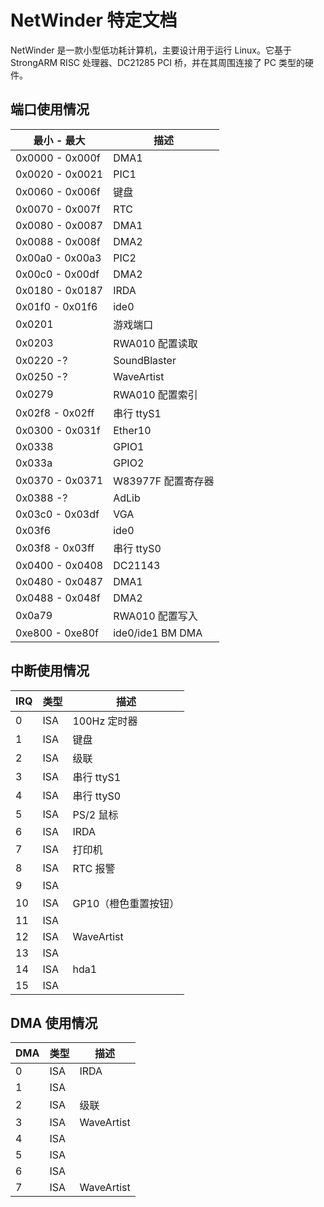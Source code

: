 # NetWinder 特定文档

NetWinder 是一款小型低功耗计算机，主要设计用于运行 Linux。它基于 StrongARM RISC 处理器、DC21285 PCI 桥，并在其周围连接了 PC 类型的硬件。

## 端口使用情况

|最小 - 最大|描述|
|--|--|
|0x0000 - 0x000f|DMA1|
|0x0020 - 0x0021|PIC1|
|0x0060 - 0x006f|键盘|
|0x0070 - 0x007f|RTC|
|0x0080 - 0x0087|DMA1|
|0x0088 - 0x008f|DMA2|
|0x00a0 - 0x00a3|PIC2|
|0x00c0 - 0x00df|DMA2|
|0x0180 - 0x0187|IRDA|
|0x01f0 - 0x01f6|ide0|
|0x0201|游戏端口|
|0x0203|RWA010 配置读取|
|0x0220 -?|SoundBlaster|
|0x0250 -?|WaveArtist|
|0x0279|RWA010 配置索引|
|0x02f8 - 0x02ff|串行 ttyS1|
|0x0300 - 0x031f|Ether10|
|0x0338|GPIO1|
|0x033a|GPIO2|
|0x0370 - 0x0371|W83977F 配置寄存器|
|0x0388 -?|AdLib|
|0x03c0 - 0x03df|VGA|
|0x03f6|ide0|
|0x03f8 - 0x03ff|串行 ttyS0|
|0x0400 - 0x0408|DC21143|
|0x0480 - 0x0487|DMA1|
|0x0488 - 0x048f|DMA2|
|0x0a79|RWA010 配置写入|
|0xe800 - 0xe80f|ide0/ide1 BM DMA|

## 中断使用情况

|IRQ|类型|描述|
|--|--|--|
|0|ISA|100Hz 定时器|
|1|ISA|键盘|
|2|ISA|级联|
|3|ISA|串行 ttyS1|
|4|ISA|串行 ttyS0|
|5|ISA|PS/2 鼠标|
|6|ISA|IRDA|
|7|ISA|打印机|
|8|ISA|RTC 报警|
|9|ISA| |
|10|ISA|GP10（橙色重置按钮）|
|11|ISA| |
|12|ISA|WaveArtist|
|13|ISA| |
|14|ISA|hda1|
|15|ISA| |

## DMA 使用情况

|DMA|类型|描述|
|--|--|--|
|0|ISA|IRDA|
|1|ISA| |
|2|ISA|级联|
|3|ISA|WaveArtist|
|4|ISA| |
|5|ISA| |
|6|ISA| |
|7|ISA|WaveArtist|